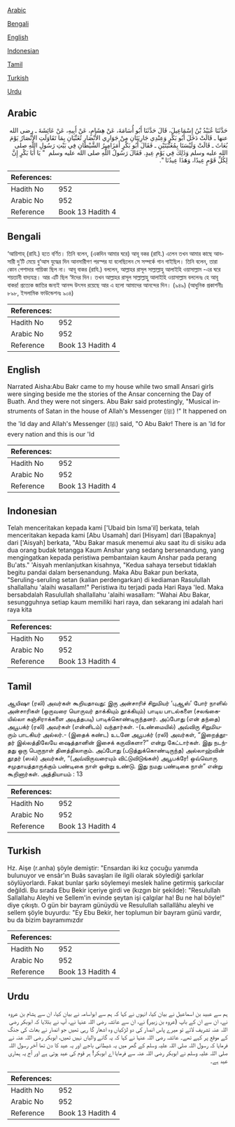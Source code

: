 [Arabic](#arabic)

[Bengali](#bengali)

[English](#english)

[Indonesian](#indonesian)

[Tamil](#tamil)

[Turkish](#turkish)

[Urdu](#urdu)

## Arabic


<div dir="rtl" lang="ar" style={{fontSize:'larger',backgroundColor:'#f8f9fa',padding:20}}>
حَدَّثَنَا عُبَيْدُ بْنُ إِسْمَاعِيلَ، قَالَ حَدَّثَنَا أَبُو أُسَامَةَ، عَنْ هِشَامٍ، عَنْ أَبِيهِ، عَنْ عَائِشَةَ ـ رضى الله عنها ـ قَالَتْ دَخَلَ أَبُو بَكْرٍ وَعِنْدِي جَارِيَتَانِ مِنْ جَوَارِي الأَنْصَارِ تُغَنِّيَانِ بِمَا تَقَاوَلَتِ الأَنْصَارُ يَوْمَ بُعَاثَ ـ قَالَتْ وَلَيْسَتَا بِمُغَنِّيَتَيْنِ ـ فَقَالَ أَبُو بَكْرٍ أَمَزَامِيرُ الشَّيْطَانِ فِي بَيْتِ رَسُولِ اللَّهِ صلى الله عليه وسلم وَذَلِكَ فِي يَوْمِ عِيدٍ‏.‏ فَقَالَ رَسُولُ اللَّهِ صلى الله عليه وسلم ‏ "‏ يَا أَبَا بَكْرٍ إِنَّ لِكُلِّ قَوْمٍ عِيدًا، وَهَذَا عِيدُنَا ‏"‏‏.‏
</div>
<div style={{backgroundColor:'#f8f9fa',padding:20, marginBottom: 10}}><table> <thead> <tr> <th>References:</th> <th></th> </tr> </thead> <tbody><tr><td>Hadith No</td><td>952</td></tr><tr><td>Arabic No</td><td>952</td></tr><tr><td>Reference</td><td>Book 13 Hadith 4</td></tr></tbody></table></div>

## Bengali


<div dir="ltr" lang="bn" style={{fontSize:'larger',backgroundColor:'#f8f9fa',padding:20}}>
‘আয়িশাহ্ (রাযি.) হতে বর্ণিত। তিনি বলেন, (একদিন আমার ঘরে) আবূ বকর (রাযি.) এলেন তখন আমার কাছে আনসারী দু’টি মেয়ে বু‘আস যুদ্ধের দিন আনসারীগণ পরস্পর যা বলেছিলেন সে সম্পর্কে গান গাইছিল। তিনি বলেন, তারা কোন পেশাদার গায়িকা ছিল না। আবূ বাকর (রাযি.) বললেন, আল্লাহর রাসূল সাল্লাল্লাহু আলাইহি ওয়াসাল্লাম -এর ঘরে শয়তানী বাদ্যযন্ত্র। আর এটি ছিল ‘ঈদের দিন। তখন আল্লাহর রাসূল সাল্লাল্লাহু আলাইহি ওয়াসাল্লাম বললেনঃ হে আবূ বাকর! প্রত্যেক জাতির জন্যই আনন্দ উৎসব রয়েছে আর এ হলো আমাদের আনন্দের দিন। (৯৪৯) (আধুনিক প্রকাশনীঃ ৮৯৮, ইসলামিক ফাউন্ডেশনঃ ৯০৪)
</div>
<div style={{backgroundColor:'#f8f9fa',padding:20, marginBottom: 10}}><table> <thead> <tr> <th>References:</th> <th></th> </tr> </thead> <tbody><tr><td>Hadith No</td><td>952</td></tr><tr><td>Arabic No</td><td>952</td></tr><tr><td>Reference</td><td>Book 13 Hadith 4</td></tr></tbody></table></div>

## English


<div dir="ltr" lang="en" style={{fontSize:'larger',backgroundColor:'#f8f9fa',padding:20}}>
Narrated Aisha:Abu Bakr came to my house while two small Ansari girls were singing beside me the stories of the Ansar concerning the Day of Buath. And they were not singers. Abu Bakr said protestingly, "Musical instruments of Satan in the house of Allah's Messenger (ﷺ) !" It happened on the 'Id day and Allah's Messenger (ﷺ) said, "O Abu Bakr! There is an 'Id for every nation and this is our 'Id
</div>
<div style={{backgroundColor:'#f8f9fa',padding:20, marginBottom: 10}}><table> <thead> <tr> <th>References:</th> <th></th> </tr> </thead> <tbody><tr><td>Hadith No</td><td>952</td></tr><tr><td>Arabic No</td><td>952</td></tr><tr><td>Reference</td><td>Book 13 Hadith 4</td></tr></tbody></table></div>

## Indonesian


<div dir="ltr" lang="id" style={{fontSize:'larger',backgroundColor:'#f8f9fa',padding:20}}>
Telah menceritakan kepada kami ['Ubaid bin Isma'il] berkata, telah menceritakan kepada kami [Abu Usamah] dari [Hisyam] dari [Bapaknya] dari ['Aisyah] berkata, "Abu Bakar masuk menemui aku saat itu di sisiku ada dua orang budak tetangga Kaum Anshar yang sedang bersenandung, yang mengingatkan kepada peristiwa pembantaian kaum Anshar pada perang Bu'ats." 'Aisyah menlanjutkan kisahnya, "Kedua sahaya tersebut tidaklah begitu pandai dalam bersenandung. Maka Abu Bakar pun berkata, "Seruling-seruling setan (kalian perdengarkan) di kediaman Rasulullah shallallahu 'alaihi wasallam!" Peristiwa itu terjadi pada Hari Raya 'Ied. Maka bersabdalah Rasulullah shallallahu 'alaihi wasallam: "Wahai Abu Bakar, sesungguhnya setiap kaum memiliki hari raya, dan sekarang ini adalah hari raya kita
</div>
<div style={{backgroundColor:'#f8f9fa',padding:20, marginBottom: 10}}><table> <thead> <tr> <th>References:</th> <th></th> </tr> </thead> <tbody><tr><td>Hadith No</td><td>952</td></tr><tr><td>Arabic No</td><td>952</td></tr><tr><td>Reference</td><td>Book 13 Hadith 4</td></tr></tbody></table></div>

## Tamil


<div dir="ltr" lang="ta" style={{fontSize:'larger',backgroundColor:'#f8f9fa',padding:20}}>
ஆயிஷா (ரலி) அவர்கள் கூறியதாவது: இரு அன்சாரிச் சிறுமியர் ‘புஆஸ்’ போர் நாளில் அன்சாரிகள் (ஒருவரை யொருவர் தாக்கியும் தூக்கியும்) பாடிய பாடல்களை (சலங்கையில்லா கஞ்சிராக்களை அடித்தபடி) பாடிக்கொண்டிருந்தனர். அப்போது (என் தந்தை) அபூபக்ர் (ரலி) அவர்கள் (என்னிடம்) வந்தார்கள். -(உண்மையில்) அவ்விரு சிறுமியரும் பாடகியர் அல்லர்.- (இதைக் கண்ட) உடனே அபூபக்ர் (ரலி) அவர்கள், “இறைத்தூதர் இல்லத்திலேயே ஷைத்தானின் இசைக் கருவிகளா?” என்று கேட்டார்கள். இது நடந்தது ஒரு பெருநாள் தினத்திலாகும். அப்போது (படுத்துக்கொண்டிருந்த) அல்லாஹ்வின் தூதர் (ஸல்) அவர்கள், “(அவ்விருவரையும் விட்டுவிடுங்கள்) அபூபக்ரே! ஒவ்வொரு சமுதாயத்தாருக்கும் பண்டிகை நாள் ஒன்று உண்டு. இது நமது பண்டிகை நாள்” என்று கூறினார்கள். அத்தியாயம் : 13
</div>
<div style={{backgroundColor:'#f8f9fa',padding:20, marginBottom: 10}}><table> <thead> <tr> <th>References:</th> <th></th> </tr> </thead> <tbody><tr><td>Hadith No</td><td>952</td></tr><tr><td>Arabic No</td><td>952</td></tr><tr><td>Reference</td><td>Book 13 Hadith 4</td></tr></tbody></table></div>

## Turkish


<div dir="ltr" lang="tr" style={{fontSize:'larger',backgroundColor:'#f8f9fa',padding:20}}>
Hz. Aişe (r.anha) şöyle demiştir: "Ensardan iki kız çocuğu yanımda bulunuyor ve ensâr'ın Buâs savaşları ile ilgili olarak söylediği şarkılar söylüyorlardı. Fakat bunlar şarkı söylemeyi meslek haline getirmiş şarkıcılar değildi. Bu sırada Ebu Bekir içeriye girdi ve (kızgın bir şekilde): "Resulullah Sallallahu Aleyhi ve Sellem'in evinde şeytan işi çalgılar ha! Bu ne hal böyle!" diye çıkıştı. O gün bir bayram günüydü ve Resulullah sallallâhu aleyhi ve sellem şöyle buyurdu: "Ey Ebu Bekir, her toplumun bir bayram günü vardır, bu da bizim bayramımızdır
</div>
<div style={{backgroundColor:'#f8f9fa',padding:20, marginBottom: 10}}><table> <thead> <tr> <th>References:</th> <th></th> </tr> </thead> <tbody><tr><td>Hadith No</td><td>952</td></tr><tr><td>Arabic No</td><td>952</td></tr><tr><td>Reference</td><td>Book 13 Hadith 4</td></tr></tbody></table></div>

## Urdu


<div dir="rtl" lang="ur" style={{fontSize:'larger',backgroundColor:'#f8f9fa',padding:20}}>
ہم سے عبید بن اسماعیل نے بیان کیا، انہوں نے کہا کہ ہم سے ابواسامہ نے بیان کیا، ان سے ہشام بن عروہ نے، ان سے ان کے باپ (عروہ بن زبیر) نے، ان سے عائشہ رضی اللہ عنہا نے، آپ نے بتلایا کہ ابوبکر رضی اللہ عنہ تشریف لائے تو میرے پاس انصار کی دو لڑکیاں وہ اشعار گا رہی تھیں جو انصار نے بعاث کی جنگ کے موقع پر کہے تھے۔ عائشہ رضی اللہ عنہا نے کہا کہ یہ گانے والیاں نہیں تھیں، ابوبکر رضی اللہ عنہ نے فرمایا کہ رسول اللہ صلی اللہ علیہ وسلم کے گھر میں یہ شیطانی باجے اور یہ عید کا دن تھا آخر رسول اللہ صلی اللہ علیہ وسلم نے ابوبکر رضی اللہ عنہ سے فرمایا اے ابوبکر! ہر قوم کی عید ہوتی ہے اور آج یہ ہماری عید ہے۔
</div>
<div style={{backgroundColor:'#f8f9fa',padding:20, marginBottom: 10}}><table> <thead> <tr> <th>References:</th> <th></th> </tr> </thead> <tbody><tr><td>Hadith No</td><td>952</td></tr><tr><td>Arabic No</td><td>952</td></tr><tr><td>Reference</td><td>Book 13 Hadith 4</td></tr></tbody></table></div>